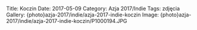 Title: Koczin
Date: 2017-05-09
Category: Azja 2017/Indie
Tags: zdjęcia
Gallery: {photo}azja-2017/indie/azja-2017-indie-koczin
Image: {photo}azja-2017/indie/azja-2017-indie-koczin/P1000194.JPG
